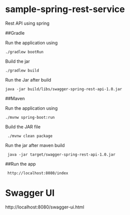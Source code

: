 # sample-spring-rest-service
Rest API using spring


##Gradle

Run the application using 

```
./gradlew bootRun
```

Build the jar

```
./gradlew build
```

Run the Jar after build

```
java -jar build/libs/swagger-spring-rest-api-1.0.jar
```



##Maven

Run the application using 

```
./mvnw spring-boot:run
```

Build the JAR file

```
 ./mvnw clean package
 ```


 Run the jar after maven build
```
 java -jar target/swagger-spring-rest-api-1.0.jar
 ```



##Run the app

```
 http://localhost:8080/index
 ```
 

# Swagger UI
http://localhost:8080/swagger-ui.html